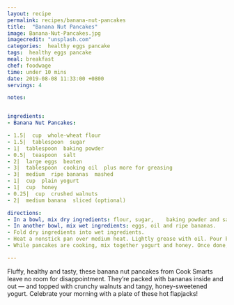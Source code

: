 ```yaml
---
layout: recipe
permalink: recipes/banana-nut-pancakes
title:  "Banana Nut Pancakes"
image: Banana-Nut-Pancakes.jpg
imagecredit: "unsplash.com"
categories:  healthy eggs pancake
tags:  healthy eggs pancake
meal: breakfast
chef: foodwage
time: under 10 mins
date: 2019-08-08 11:33:00 +0800
servings: 4

notes:


ingredients:
- Banana Nut Pancakes:

- 1.5|  cup  whole-wheat flour
- 1.5|  tablespoon  sugar
- 1|  tablespoon  baking powder
- 0.5|  teaspoon  salt
- 2|  large eggs  beaten
- 3|  tablespoon  cooking oil  plus more for greasing
- 3|  medium  ripe bananas  mashed
- 1|  cup  plain yogurt
- 1|  cup  honey
- 0.25|  cup  crushed walnuts
- 2|  medium banana  sliced (optional)

directions:
- In a bowl, mix dry ingredients: flour, sugar, ￼￼￼baking powder and salt.
- In another bowl, mix wet ingredients: eggs, oil and ripe bananas.
- Fold dry ingredients into wet ingredients.
- Heat a nonstick pan over medium heat. Lightly grease with oil. Pour batter onto heated surface, and cook on each side until golden brown.
- While pancakes are cooking, mix together yogurt and honey. Once done, drizzle pancakes with honey yogurt. Top with banana slices and walnuts.

---
```


Fluffy, healthy and tasty, these banana nut pancakes from Cook Smarts leave no room for disappointment. They’re packed with bananas inside and out — and topped with crunchy walnuts and tangy, honey-sweetened yogurt. Celebrate your morning with a plate of these hot flapjacks!